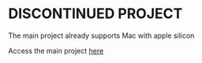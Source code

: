<h1>DISCONTINUED PROJECT</h1>
<p>The main project already supports Mac with apple silicon</p>
<p>Access the main project <a href="https://github.com/markshust/docker-magento">here</a>
